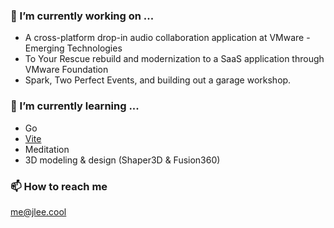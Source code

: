 ### 🔭 I’m currently working on ...
- A cross-platform drop-in audio collaboration application at VMware - Emerging Technologies
- To Your Rescue rebuild and modernization to a SaaS application through VMware Foundation
- Spark, Two Perfect Events, and building out a garage workshop.

### 🌱 I’m currently learning ...
- Go
- [Vite](https://vitejs.dev/)
- Meditation
- 3D modeling & design (Shaper3D & Fusion360)

### 📫 How to reach me
[me@jlee.cool](mailto:me@jlee.cool)

<!-- ### Hi there 👋 -->

<!--
**retrospct/retrospct** is a ✨ _special_ ✨ repository because its `README.md` (this file) appears on your GitHub profile.

Here are some ideas to get you started:

- 🔭 I’m currently working on ...
- 🌱 I’m currently learning ...
- 👯 I’m looking to collaborate on ...
- 🤔 I’m looking for help with ...
- 💬 Ask me about ...
- 📫 How to reach me: ...
- 😄 Pronouns: ...
- ⚡ Fun fact: ...
-->
